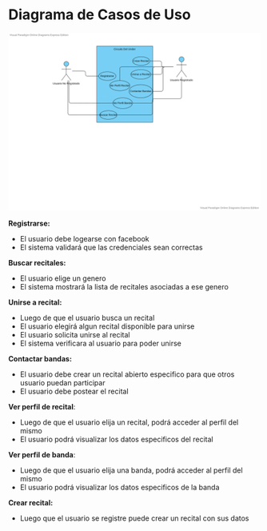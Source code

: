 # Diagrama de Casos de Uso

![Diagrama de Casos de Uso](diagrama-caso-de-uso.png)

**Registrarse:**
- El usuario debe logearse con facebook
- El sistema validará que las credenciales sean correctas

**Buscar recitales:**
- El usuario elige un genero
- El sistema mostrará la lista de recitales asociadas a ese genero

**Unirse a recital:**
- Luego de que el usuario busca un recital
- El usuario elegirá algun recital disponible para unirse
- El usuario solicita unirse al recital
- El sistema verificara al usuario para poder unirse

**Contactar bandas:**
- El usuario debe crear un recital abierto especifico para que otros usuario puedan participar
- El usuario debe postear el recital

**Ver perfil de recital**:
- Luego de que el usuario elija un recital, podrá acceder al perfil del mismo
- El usuario podrá visualizar los datos especificos del recital

**Ver perfil de banda**:
- Luego de que el usuario elija una banda, podrá acceder al perfil del mismo
- El usuario podrá visualizar los datos especificos de la banda

**Crear recital:**
- Luego que el usuario se registre puede crear un recital con sus datos
